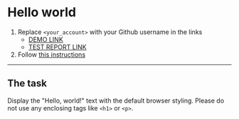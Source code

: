 # Hello world
1. Replace `<your_account>` with your Github username in the links
    - [DEMO LINK](https://Vladyslav-Kondiievskyi.github.io/layout_hello-world/) <br>
    - [TEST REPORT LINK](https://Vladyslav-Kondiievskyi.github.io/layout_hello-world/report/html_report/)
2. Follow [this instructions](https://mate-academy.github.io/layout_task-guideline/)
___

## The task 
Display the "Hello, world!" text with the default browser styling. Please do not 
use any enclosing tags like `<h1>` or `<p>`.
